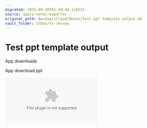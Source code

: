 ```yaml
---
migrated: 2025-09-20T01:50:44.110531
source: apple-notes-exporter
original_path: Backup/iCloud/Notes/Test ppt template output.md
vault_folder: Inbox/to-review
---
```

# Test ppt template output

App downloads 

App download ppt 



![Test-ppt-template-output-0-Walmart_Canada_App_Strategy_Talking_Points.docx](attachments/Test-ppt-template-output-0-Walmart_Canada_App_Strategy_Talking_Points.docx)